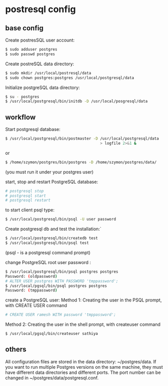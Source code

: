 # postresql config

## base config
Create postresSQL user account:
```sh
$ sudo adduser postgres	
$ sudo passwd postgres
```

Create postreSQL data directory:
```sh
$ sudo mkdir /usr/local/postresql/data
$ sudo chown postgres:postgres /usr/local/postgresql/data
```

Initialize postgreSQL data directory:
```sh
$ su - postgres
$ /usr/local/postgresql/bin/initdb -D /usr/local/posgresql/data
```
 
## workflow
Start postgresql database:
```sh
$ /usr/local/postgresql/bin/postmaster -D /usr/local/postgresql/data
                                          > logfile 2>&1 &	
```
or 
```sh
$ /home/szymon/postgres/bin/postgres -D /home/szymon/postgres/data/  
```
(you must run it under your postgres user)

start, stop and restart PostgreSQL database:
```sh
# postgresql stop
# postgresql start
# postgresql restart
```

to start client psql type:
```sh
$ /usr/local/postgresql/bin/psql -U user password
```
 
Create postgresql db and test the installation:`
```sh
$ /usr/local/postgresql/bin/createdb test
$ /usr/local/postgresql/bin/psql test
```
(psql - is a postgresql command prompt)

change PostgreSQL root user password :
```sh
$ /usr/local/postgresql/bin/psql postgres postgres
Password: (oldpassword)
# ALTER USER postgres WITH PASSWORD 'tmppassword';
$ /usr/local/pgsql/bin/psql postgres postgres
Password: (tmppassword)
```

create a PostgreSQL user:
Method 1: Creating the user in the PSQL prompt, with CREATE USER command
```sh
# CREATE USER ramesh WITH password 'tmppassword';
```

Method 2: Creating the user in the shell prompt, with createuser command
```sh
$ /usr/local/pgsql/bin/createuser sathiya
```


 others
 -----
 All configuration files are stored in the data directory: ~/postgres/data. 
 If you want to run multiple Postgres versions on the same machine, 
 they must have different data directories and different ports. 
 The port number can be changed in ~/postgres/data/postgresql.conf.

